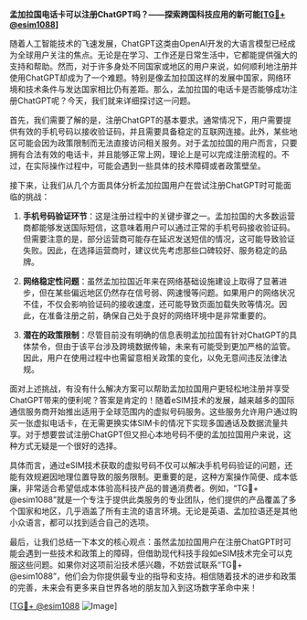 **孟加拉国电话卡可以注册ChatGPT吗？——探索跨国科技应用的新可能[[TG💪+ @esim1088](https://t.me/s/esim1088)]**

随着人工智能技术的飞速发展，ChatGPT这类由OpenAI开发的大语言模型已经成为全球用户关注的焦点。无论是在学习、工作还是日常生活中，它都能提供强大的支持和帮助。然而，对于许多身处不同国家或地区的用户来说，如何顺利地注册并使用ChatGPT却成为了一个难题。特别是像孟加拉国这样的发展中国家，网络环境和技术条件与发达国家相比仍有差距。那么，孟加拉国的电话卡是否能够成功注册ChatGPT呢？今天，我们就来详细探讨这一问题。

首先，我们需要了解的是，注册ChatGPT的基本要求。通常情况下，用户需要提供有效的手机号码以接收验证码，并且需要具备稳定的互联网连接。此外，某些地区可能会因为政策限制而无法直接访问相关服务。对于孟加拉国的用户而言，只要拥有合法有效的电话卡，并且能够正常上网，理论上是可以完成注册流程的。不过，在实际操作过程中，可能会遇到一些具体的技术障碍或者政策壁垒。

接下来，让我们从几个方面具体分析孟加拉国用户在尝试注册ChatGPT时可能面临的挑战：

1. **手机号码验证环节**：这是注册过程中的关键步骤之一。孟加拉国的大多数运营商都能够发送国际短信，这意味着用户可以通过正常的手机号码接收验证码。但需要注意的是，部分运营商可能存在延迟发送短信的情况，这可能导致验证失败。因此，在选择运营商时，建议优先考虑那些口碑较好、服务稳定的品牌。

2. **网络稳定性问题**：虽然孟加拉国近年来在网络基础设施建设上取得了显著进步，但在某些偏远地区仍然存在信号弱、网速慢等问题。如果用户的网络状况不佳，不仅会影响验证码的接收速度，还可能导致页面加载失败等情况。因此，在准备注册之前，确保自己处于良好的网络环境中是非常重要的。

3. **潜在的政策限制**：尽管目前没有明确的信息表明孟加拉国有针对ChatGPT的具体禁令，但由于该平台涉及跨境数据传输，未来有可能受到更加严格的监管。因此，用户在使用过程中也需留意相关政策的变化，以免无意间违反法律法规。

面对上述挑战，有没有什么解决方案可以帮助孟加拉国用户更轻松地注册并享受ChatGPT带来的便利呢？答案是肯定的！随着eSIM技术的发展，越来越多的国际通信服务商开始推出适用于全球范围内的虚拟号码服务。这些服务允许用户通过购买一张虚拟电话卡，在无需更换实体SIM卡的情况下实现多国通话及数据流量共享。对于想要尝试注册ChatGPT但又担心本地号码不便的孟加拉国用户来说，这种方式无疑是一个很好的选择。

具体而言，通过eSIM技术获取的虚拟号码不仅可以解决手机号码验证的问题，还能有效规避因地理位置导致的服务限制。更重要的是，这种方案操作简便、成本低廉，非常适合希望低成本体验高科技产品的普通消费者。例如，“TG💪+ @esim1088”就是一个专注于提供此类服务的专业团队，他们提供的产品覆盖了多个国家和地区，几乎涵盖了所有主流的语言环境。无论是英语、孟加拉语还是其他小众语言，都可以找到适合自己的选项。

最后，让我们总结一下本文的核心观点：虽然孟加拉国用户在注册ChatGPT时可能会遇到一些技术和政策上的障碍，但借助现代科技手段如eSIM技术完全可以克服这些问题。如果你对这项前沿技术感兴趣，不妨尝试联系“TG💪+ @esim1088”，他们会为你提供最专业的指导和支持。相信随着技术的进步和政策的完善，未来会有更多来自世界各地的朋友加入到这场数字革命中来！

[[TG💪+ @esim1088](https://t.me/s/esim1088) ![Image](https://i.postimg.cc/4NQfJmqS/Snipaste-2025-05-13-00-14-12.png)]